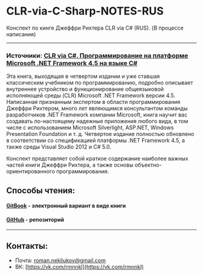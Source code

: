 # CLR-via-C-Sharp-NOTES-RUS

Конспект по кинге Джеффри Рихтера CLR via C\# \(RUS\). \(В процессе написания\)

---

### Источники: [CLR via C\#. Программирование на платформе Microsoft .NET Framework 4.5 на языке C\#](https://github.com/micros-uz/csharp/tree/master)

Эта книга, выходящая в четвертом издании и уже ставшая классическим учебником по программированию, подробно описывает внутреннее устройство и функционирование общеязыковой исполняющей среды \(CLR\) Microsoft .NET Framework версии 4.5. Написанная признанным экспертом в области программирования Джеффри Рихтером, много лет являющимся консультантом команды разработчиков .NET Framework компании Microsoft, книга научит вас создавать по-настоящему надежные приложения любого вида, в том числе с использованием Microsoft Silverlight, ASP.NET, Windows Presentation Foundation и т. д. Четвертое издание полностью обновлено в соответствии со спецификацией платформы .NET Framework 4.5, а также среды Visual Studio 2012 и C\# 5.0.

Конспект представляет собой краткое содержание наиболее важных частей книги Джеффри Рихтера, а также основы объектно-ориентированного программирования.

## Способы чтения:

#### [GitBook](https://nekliukov.gitbooks.io/konspekt-po-kinge-dzheffri-rihtera-clr-via-c/content/) - электронный вариант в виде книги

#### [GitHub](https://github.com/Nekliukov/CLR-via-C-Sharp-NOTES-RUS.git) - репозиторий

---

## Контакты:

* Почта: roman.nekliukov@gmail.com
* ВК: [https://vk.com/rmnnkl](https://vk.com/rmnnkl)



